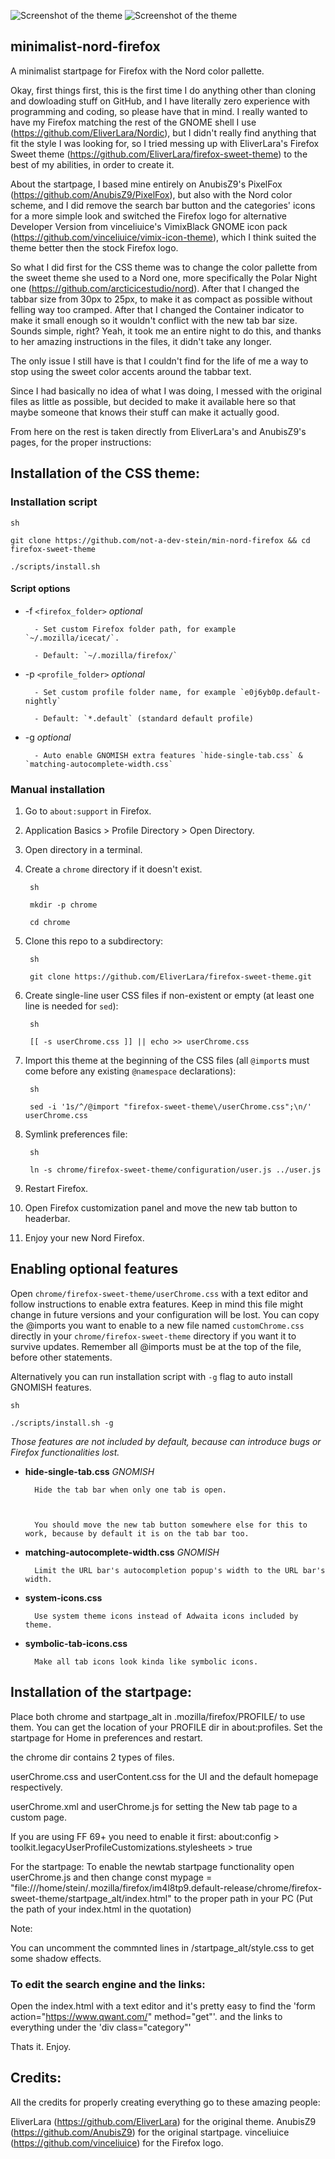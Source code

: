 ![Screenshot of the theme](https://github.com/not-a-dev-stein/min-nord-firefox/blob/master/chrome/firefox-sweet-theme/minimal-nord2.png)
![Screenshot of the theme](https://github.com/not-a-dev-stein/min-nord-firefox/blob/master/chrome/firefox-sweet-theme/minimal-nord1.png)
## minimalist-nord-firefox
A minimalist startpage for Firefox with the Nord color pallette.

Okay, first things first, this is the first time I do anything other than cloning and dowloading stuff on GitHub, and I have literally zero experience with programming and coding, so please have that in mind.
I really wanted to have my Firefox matching the rest of the GNOME shell I use (https://github.com/EliverLara/Nordic), but I didn't really find anything that fit the style I was looking for, so I tried messing up with EliverLara's Firefox Sweet theme (https://github.com/EliverLara/firefox-sweet-theme) to the best of my abilities, in order to create it. 

About the startpage, I based mine entirely on AnubisZ9's PixelFox (https://github.com/AnubisZ9/PixelFox), but  also with the Nord color scheme, and I did remove the search bar button and the categories' icons for a more simple look and switched the Firefox logo for alternative Developer Version from vinceliuice's VimixBlack GNOME icon pack (https://github.com/vinceliuice/vimix-icon-theme), which I think suited the theme better then the stock Firefox logo.

So what I did first for the CSS theme was to change the color pallette from the sweet theme she used to a Nord one, more specifically the Polar Night one (https://github.com/arcticicestudio/nord). After that I changed the tabbar size from 30px to 25px, to make it as compact as possible without felling way too cramped. After that I changed the Container indicator to make it small enough so it wouldn't conflict with the new tab bar size. Sounds simple, right? Yeah, it took me an entire night to do this, and thanks to her amazing instructions in the files, it didn't take any longer.

The only issue I still have is that I couldn't find for the life of me a way to stop using the sweet color accents around the tabbar text.

Since I had basically no idea of what I was doing, I messed with the original files as little as possible, but decided to make it available here so that maybe someone that knows their stuff can make it actually good.

From here on the rest is taken directly from EliverLara's and AnubisZ9's pages, for the proper instructions:

## Installation of the CSS theme:



### Installation script

```
sh

git clone https://github.com/not-a-dev-stein/min-nord-firefox && cd firefox-sweet-theme

./scripts/install.sh

```



#### Script options

- -f `<firefox_folder>` *optional*

        - Set custom Firefox folder path, for example `~/.mozilla/icecat/`.

        - Default: `~/.mozilla/firefox/`



- -p `<profile_folder>` *optional*

        - Set custom profile folder name, for example `e0j6yb0p.default-nightly`

        - Default: `*.default` (standard default profile)



- -g *optional*

        - Auto enable GNOMISH extra features `hide-single-tab.css` & `matching-autocomplete-width.css`





### Manual installation

1. Go to `about:support` in Firefox.



2. Application Basics > Profile Directory > Open Directory.



3. Open directory in a terminal.



4. Create a `chrome` directory if it doesn't exist.



        
        sh

        mkdir -p chrome

        cd chrome

        



5. Clone this repo to a subdirectory:



        
        sh

        git clone https://github.com/EliverLara/firefox-sweet-theme.git

        



6. Create single-line user CSS files if non-existent or empty (at least one line is needed for `sed`):


        
        sh

        [[ -s userChrome.css ]] || echo >> userChrome.css

        



7. Import this theme at the beginning of the CSS files (all `@import`s must come before any existing `@namespace` declarations):



        
        sh

        sed -i '1s/^/@import "firefox-sweet-theme\/userChrome.css";\n/' userChrome.css

        



8. Symlink preferences file:



        
        sh

        ln -s chrome/firefox-sweet-theme/configuration/user.js ../user.js

        



9. Restart Firefox.



10. Open Firefox customization panel and move the new tab button to headerbar.



11. Enjoy your new Nord Firefox.



## Enabling optional features

Open `chrome/firefox-sweet-theme/userChrome.css` with a text editor and follow instructions to enable extra features. Keep in mind this file might change in future versions and your configuration will be lost. You can copy the @imports you want to enable to a new file named `customChrome.css` directly in your `chrome/firefox-sweet-theme` directory if you want it to survive updates. Remember all @imports must be at the top of the file, before other statements.



Alternatively you can run installation script with `-g` flag to auto install GNOMISH features.



```
sh

./scripts/install.sh -g

```



*Those features are not included by default, because can introduce bugs or Firefox functionalities lost.*



- **hide-single-tab.css** *GNOMISH*



        Hide the tab bar when only one tab is open.



        You should move the new tab button somewhere else for this to work, because by default it is on the tab bar too.



- **matching-autocomplete-width.css** *GNOMISH*



        Limit the URL bar's autocompletion popup's width to the URL bar's width.



- **system-icons.css**



        Use system theme icons instead of Adwaita icons included by theme.



- **symbolic-tab-icons.css**



        Make all tab icons look kinda like symbolic icons.






## Installation of the startpage:

Place both chrome and startpage_alt in 
.mozilla/firefox/PROFILE/ to use them. You can get the location of your 
PROFILE dir in about:profiles. Set the startpage for Home in preferences
 and restart.


the chrome dir contains 2 types of files.


userChrome.css and userContent.css for the UI and the default homepage respectively.




userChrome.xml and userChrome.js for setting the New tab page to a custom page.




If you are using FF 69+ you need to enable it first:
about:config > toolkit.legacyUserProfileCustomizations.stylesheets > true


For the startpage:
To enable the newtab startpage functionality open userChrome.js and then
 change  const mypage = 
"file:///home/stein/.mozilla/firefox/im4l8tp9.default-release/chrome/firefox-sweet-theme/startpage_alt/index.html" to the proper path in your PC (Put the path of your index.html in the quotation)



Note:

You can uncomment the commnted lines in /startpage_alt/style.css to get some shadow effects.


### To edit the search engine and the links:

Open the index.html with a text editor and it's pretty easy to find the 'form action="https://www.qwant.com/" method="get"'. and the links to everything under the 'div class="category"'


Thats it. Enjoy.

## Credits:

All the credits for properly creating everything go to these amazing people:

EliverLara (https://github.com/EliverLara) for the original theme.
AnubisZ9 (https://github.com/AnubisZ9) for the original startpage.
vinceliuice (https://github.com/vinceliuice) for the Firefox logo.


